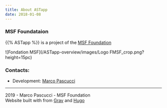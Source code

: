 ```yaml
---
title: About ASTapp
date: 2018-01-08
---
```


### MSF Foundataion
{{% ASTapp %}} is a project of the [MSF Foundation](https://fondation.msf.fr/en)

![Fondation MSF](/ASTapp-overview/images/Logo FMSF_crop.png?height=15pc)

### Contacts:
<!-- - Director: [Clara Nordon](mailto:clara.nordon@paris.msf.org) -->
- Development: [Marco Pascucci](mailto:astapp.info@gmail.com)

---
<p class="creditsHugo"><i class="far fa-copyright"></i> 2019 - Marco Pascucci - MSF Foundation<br>
Website built with <a href="https://github.com/matcornic/hugo-theme-learn"><i class="fas fa-heart"></i></a> from <a href="http://getgrav.org">Grav</a> and <a href="http://gohugo.io/">Hugo</a></p>